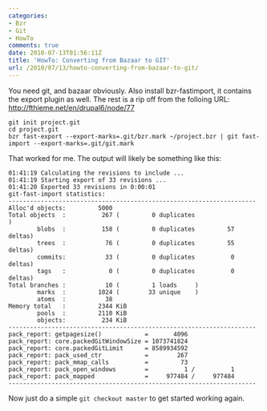 ```yaml
---
categories:
- Bzr
- Git
- HowTo
comments: true
date: 2010-07-13T01:56:11Z
title: 'HowTo: Converting from Bazaar to GIT'
url: /2010/07/13/howto-converting-from-bazaar-to-git/
---
```


You need git, and bazaar obviously.  Also install bzr-fastimport, it
contains the export plugin as well. The rest is a rip off from the
folloing URL: http://fthieme.net/en/drupal6/node/77

    git init project.git
    cd project.git
    bzr fast-export --export-marks=.git/bzr.mark ~/project.bzr | git fast-import --export-marks=.git/git.mark

That worked for me. The output will likely be something like this:

    01:41:19 Calculating the revisions to include ...
    01:41:19 Starting export of 33 revisions ...
    01:41:20 Exported 33 revisions in 0:00:01
    git-fast-import statistics:
    ---------------------------------------------------------------------
    Alloc'd objects:         5000
    Total objects  :          267 (         0 duplicates                  )
            blobs  :          158 (         0 duplicates         57 deltas)
            trees  :           76 (         0 duplicates         55 deltas)
            commits:           33 (         0 duplicates          0 deltas)
            tags   :            0 (         0 duplicates          0 deltas)
    Total branches :           10 (         1 loads     )
            marks  :         1024 (        33 unique    )
            atoms  :           38
    Memory total   :         2344 KiB
            pools  :         2110 KiB
            objects:          234 KiB
    ---------------------------------------------------------------------
    pack_report: getpagesize()            =       4096
    pack_report: core.packedGitWindowSize = 1073741824
    pack_report: core.packedGitLimit      = 8589934592
    pack_report: pack_used_ctr            =        267
    pack_report: pack_mmap_calls          =         73
    pack_report: pack_open_windows        =          1 /          1
    pack_report: pack_mapped              =     977484 /     977484
    ---------------------------------------------------------------------

Now just do a simple `git checkout master` to get started working again.
